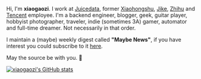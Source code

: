 Hi, I'm **xiaogaozi**. I work at [Juicedata](https://juicefs.com), former [Xiaohongshu](https://www.xiaohongshu.com), [Jike](https://iftech.io), [Zhihu](https://www.zhihu.com) and [Tencent](https://www.tencent.com) employee. I'm a backend engineer, blogger, geek, guitar player, hobbyist photographer, traveler, indie (sometimes 3A) gamer, automator and full-time dreamer. Not necessarily in that order.

I maintain a (maybe) weekly digest called **"Maybe News"**, if you have interest you could subscribe to it [here](https://digest.xiaogaozi.org/maybe-news).

May the source be with you. 🖖

[![xiaogaozi's GitHub stats](https://github-readme-stats.vercel.app/api?username=xiaogaozi&show_icons=true&theme=gotham)](https://github.com/anuraghazra/github-readme-stats)
